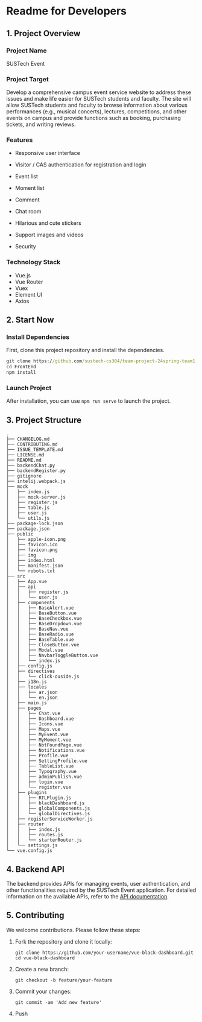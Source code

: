 # Readme for Developers

## 1. Project Overview

### Project Name

SUSTech Event

### Project Target

 Develop a comprehensive campus event service website to address these issues and make life easier for SUSTech students and faculty. The site will allow SUSTech students and faculty to browse information about various performances (e.g., musical concerts), lectures, competitions, and other events on campus and provide functions such as booking, purchasing tickets, and writing reviews. 

### Features

-   Responsive user interface
-   Visitor / CAS authentication for registration and login
-   Event list
-   Moment list

-   Comment
-   Chat room
-   Hilarious and cute stickers
-   Support images and videos
-   Security

### Technology Stack

- Vue.js
- Vue Router
- Vuex
- Element UI
- Axios

## 2. Start Now

### Install Dependencies

First, clone this project repository and install the dependencies.

```cmd
git clone https://github.com/sustech-cs304/team-project-24spring-team1.git
cd FrontEnd
npm install
```

### Launch Project

After installation, you can use `npm run serve` to launch the project.

## 3. Project Structure

```
.
├── CHANGELOG.md
├── CONTRIBUTING.md
├── ISSUE_TEMPLATE.md
├── LICENSE.md
├── README.md
├── backendChat.py
├── backendRegister.py
├── gitignore
├── intelij.webpack.js
├── mock
│   ├── index.js
│   ├── mock-server.js
│   ├── register.js
│   ├── table.js
│   ├── user.js
│   └── utils.js
├── package-lock.json
├── package.json
├── public
│   ├── apple-icon.png
│   ├── favicon.ico
│   ├── favicon.png
│   ├── img
│   ├── index.html
│   ├── manifest.json
│   └── robots.txt
├── src
│   ├── App.vue
│   ├── api
│   │   ├── register.js
│   │   └── user.js
│   ├── components
│   │   ├── BaseAlert.vue
│   │   ├── BaseButton.vue
│   │   ├── BaseCheckbox.vue
│   │   ├── BaseDropdown.vue
│   │   ├── BaseNav.vue
│   │   ├── BaseRadio.vue
│   │   ├── BaseTable.vue
│   │   ├── CloseButton.vue
│   │   ├── Modal.vue
│   │   ├── NavbarToggleButton.vue
│   │   └── index.js
│   ├── config.js
│   ├── directives
│   │   └── click-ouside.js
│   ├── i18n.js
│   ├── locales
│   │   ├── ar.json
│   │   └── en.json
│   ├── main.js
│   ├── pages
│   │   ├── Chat.vue
│   │   ├── Dashboard.vue
│   │   ├── Icons.vue
│   │   ├── Maps.vue
│   │   ├── MyEvent.vue
│   │   ├── MyMoment.vue
│   │   ├── NotFoundPage.vue
│   │   ├── Notifications.vue
│   │   ├── Profile.vue
│   │   ├── SettingProfile.vue
│   │   ├── TableList.vue
│   │   ├── Typography.vue
│   │   ├── adminPublish.vue
│   │   ├── login.vue
│   │   └── register.vue
│   ├── plugins
│   │   ├── RTLPlugin.js
│   │   ├── blackDashboard.js
│   │   ├── globalComponents.js
│   │   └── globalDirectives.js
│   ├── registerServiceWorker.js
│   ├── router
│   │   ├── index.js
│   │   ├── routes.js
│   │   └── starterRouter.js
│   └── settings.js
└── vue.config.js

```



## 4. Backend API

The backend provides APIs for managing events, user authentication, and other functionalities required by the SUSTech Event application. For detailed information on the available APIs, refer to the [API documentation](https://gist.github.com/YanWQ-monad/df20490a9097472f30c62c39c7b669af).

## 5. Contributing

We welcome contributions. Please follow these steps:

1. Fork the repository and clone it locally:

   ```
   git clone https://github.com/your-username/vue-black-dashboard.git
   cd vue-black-dashboard
   ```

2. Create a new branch:

   ```
   git checkout -b feature/your-feature
   ```

3. Commit your changes:

   ```
   git commit -am 'Add new feature'
   ```

4. Push

